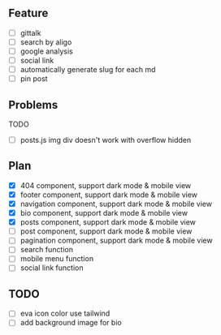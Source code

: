 ## Feature

- [ ] gittalk
- [ ] search by aligo
- [ ] google analysis
- [ ] social link
- [ ] automatically generate slug for each md
- [ ] pin post

## Problems

TODO

- [ ] posts.js img div doesn't work with overflow hidden

## Plan

- [x] 404 component, support dark mode & mobile view
- [x] footer component, support dark mode & mobile view
- [x] navigation component, support dark mode & mobile view
- [x] bio component, support dark mode & mobile view
- [x] posts component, support dark mode & mobile view
- [ ] post component, support dark mode & mobile view
- [ ] pagination component, support dark mode & mobile view
- [ ] search function
- [ ] mobile menu function
- [ ] social link function

## TODO

- [ ] eva icon color use tailwind
- [ ] add background image for bio
